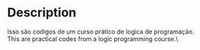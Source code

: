 # Description

  Isso são codigos de um curso prático de logica de programação.\
  This are practical codes from a logic programming course.\
